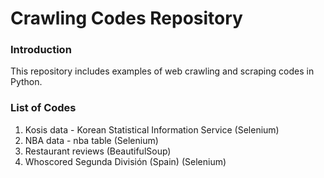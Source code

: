 # Crawling Codes Repository 


### Introduction    
This repository includes examples of web crawling and scraping codes in Python.   

### List of Codes   
1. Kosis data - Korean Statistical Information Service (Selenium)   
2. NBA data - nba table (Selenium)    
3. Restaurant reviews (BeautifulSoup)
4. Whoscored Segunda División (Spain) (Selenium)   

